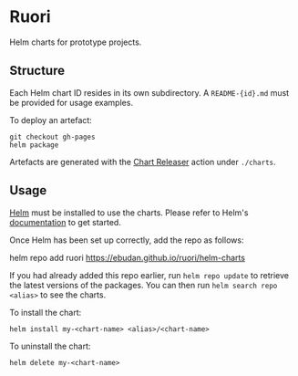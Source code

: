 # Ruori

Helm charts for prototype projects. 

## Structure

Each Helm chart ID resides in its own subdirectory. A `README-{id}.md` must be provided for usage examples.  

To deploy an artefact:

    git checkout gh-pages
    helm package 

Artefacts are generated with the [Chart Releaser](https://helm.sh/docs/howto/chart_releaser_action/) action under `./charts`.


## Usage

[Helm](https://helm.sh) must be installed to use the charts.  Please refer to
Helm's [documentation](https://helm.sh/docs) to get started.

Once Helm has been set up correctly, add the repo as follows:

  helm repo add ruori https://ebudan.github.io/ruori/helm-charts

If you had already added this repo earlier, run `helm repo update` to retrieve
the latest versions of the packages.  You can then run `helm search repo
<alias>` to see the charts.

To install the <chart-name> chart:

    helm install my-<chart-name> <alias>/<chart-name>

To uninstall the chart:

    helm delete my-<chart-name>